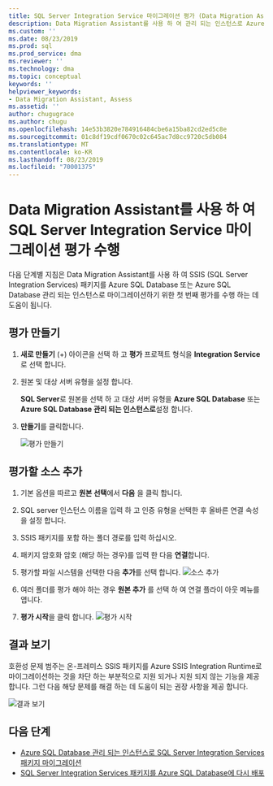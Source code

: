 ```yaml
---
title: SQL Server Integration Service 마이그레이션 평가 (Data Migration Assistant)를 수행 합니다. Microsoft Docs
description: Data Migration Assistant를 사용 하 여 관리 되는 인스턴스로 Azure SQL Database Azure SQL Database 마이그레이션하기 전에 온-프레미스 SQL Server Integration Services를 평가 하는 방법을 알아봅니다.
ms.custom: ''
ms.date: 08/23/2019
ms.prod: sql
ms.prod_service: dma
ms.reviewer: ''
ms.technology: dma
ms.topic: conceptual
keywords: ''
helpviewer_keywords:
- Data Migration Assistant, Assess
ms.assetid: ''
author: chugugrace
ms.author: chugu
ms.openlocfilehash: 14e53b3820e784916484cbe6a15ba82cd2ed5c8e
ms.sourcegitcommit: 01c8df19cdf0670c02c645ac7d8cc9720c5db084
ms.translationtype: MT
ms.contentlocale: ko-KR
ms.lasthandoff: 08/23/2019
ms.locfileid: "70001375"
---
```

# <a name="perform-a-sql-server-integration-service-migration-assessment-with-data-migration-assistant"></a>Data Migration Assistant를 사용 하 여 SQL Server Integration Service 마이그레이션 평가 수행

다음 단계별 지침은 Data Migration Assistant를 사용 하 여 SSIS (SQL Server Integration Services) 패키지를 Azure SQL Database 또는 Azure SQL Database 관리 되는 인스턴스로 마이그레이션하기 위한 첫 번째 평가를 수행 하는 데 도움이 됩니다.

## <a name="create-an-assessment"></a>평가 만들기

1. **새로 만들기** (+) 아이콘을 선택 하 고 **평가** 프로젝트 형식을 **Integration Service**로 선택 합니다.

1. 원본 및 대상 서버 유형을 설정 합니다.

    **SQL Server**로 원본을 선택 하 고 대상 서버 유형을 **Azure SQL Database** 또는 **Azure SQL Database 관리 되는 인스턴스로**설정 합니다.

1. **만들기**를 클릭합니다.

    ![평가 만들기](media/dma-assess-ssis/dma-assess-ssis-create.png)

## <a name="add-sources-to-assess"></a>평가할 소스 추가

1. 기본 옵션을 따르고 **원본 선택**에서 **다음** 을 클릭 합니다.

1. SQL server 인스턴스 이름을 입력 하 고 인증 유형을 선택한 후 올바른 연결 속성을 설정 합니다.
1. SSIS 패키지를 포함 하는 폴더 경로를 입력 하십시오.
1. 패키지 암호화 암호 (해당 하는 경우)를 입력 한 다음 **연결**합니다.
1. 평가할 파일 시스템을 선택한 다음 **추가**를 선택 합니다.
  ![소스 추가](media/dma-assess-ssis/dma-assess-ssis-addsource.png)
1. 여러 폴더를 평가 해야 하는 경우 **원본 추가** 를 선택 하 여 연결 플라이 아웃 메뉴를 엽니다.
1. **평가 시작**을 클릭 합니다.
  ![평가 시작](media/dma-assess-ssis/dma-assess-ssis-assess.png)

## <a name="view-results"></a>결과 보기

호환성 문제 범주는 온-프레미스 SSIS 패키지를 Azure SSIS Integration Runtime로 마이그레이션하는 것을 차단 하는 부분적으로 지원 되거나 지원 되지 않는 기능을 제공 합니다. 그런 다음 해당 문제를 해결 하는 데 도움이 되는 권장 사항을 제공 합니다.

![결과 보기](media/dma-assess-ssis/dma-assess-ssis-result.png)

## <a name="next-steps"></a>다음 단계

- [Azure SQL Database 관리 되는 인스턴스로 SQL Server Integration Services 패키지 마이그레이션](https://docs.microsoft.com/en-us/azure/dms/how-to-migrate-ssis-packages-managed-instance)
- [SQL Server Integration Services 패키지를 Azure SQL Database에 다시 배포](https://docs.microsoft.com/en-us/azure/dms/how-to-migrate-ssis-packages)
